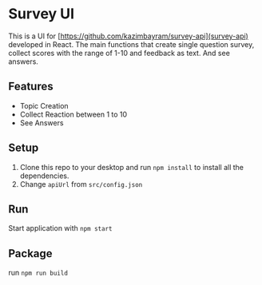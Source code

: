 Survey UI
============

This is a UI for [https://github.com/kazimbayram/survey-api](survey-api) developed in React. The main functions that create single question survey, collect scores with the range of 1-10 and feedback as text. And see answers.

## Features
- Topic Creation
- Collect Reaction between 1 to 10
- See Answers

## Setup

1. Clone this repo to your desktop and run `npm install` to install all the dependencies.
2. Change `apiUrl` from `src/config.json`  

## Run

Start application with `npm start`

## Package

run `npm run build`
